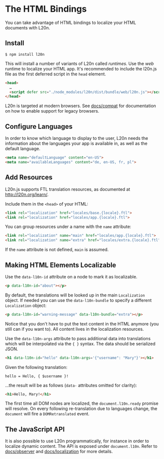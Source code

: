 The HTML Bindings
=================

You can take advantage of HTML bindings to localize your HTML documents 
with L20n.  


Install
-------

    $ npm install l20n

This will install a number of variants of L20n called *runtimes*.  Use the 
*web* runtime to localize your HTML app.  It's recommended to include the 
l20n.js file as the first deferred script in the `head` element.

```html
<head>
  …
  <script defer src="./node_modules/l20n/dist/bundle/web/l20n.js"></script>
</head>
```

L20n is targeted at modern browsers.  See [docs/compat][] for documentation on 
how to enable support for legacy browsers.

[docs/compat]: https://github.com/l20n/l20n.js/blob/master/docs/compat.md


Configure Languages
-------------------

In order to know which language to display to the user, L20n needs the 
information about the languages your app is available in, as well as the 
default language.

```html
<meta name="defaultLanguage" content="en-US">
<meta name="availableLanguages" content="de, en-US, fr, pl">
```


Add Resources
-------------

L20n.js supports FTL translation resources, as documented at 
http://l20n.org/learn/.

Include them in the `<head>` of your HTML:

```html
<link rel="localization" href="locales/base.{locale}.ftl">
<link rel="localization" href="locales/app.{locale}.ftl">
```

You can group resources under a name with the `name` attribute:

```html
<link rel="localization" name="main" href="locales/app.{locale}.ftl">
<link rel="localization" name="extra" href="locales/extra.{locale}.ftl">
```

If the `name` attribute is not defined, `main` is assumed.


Making HTML Elements Localizable
--------------------------------

Use the `data-l10n-id` attribute on a node to mark it as localizable.

```html
<p data-l10n-id="about"></p>
```

By default, the translations will be looked up in the main `Localization` 
object.  If needed you can use the `data-l10n-bundle` to specify a different 
`Localization` object:

```html
<p data-l10n-id="warning-message" data-l10n-bundle="extra"></p>
```

Notice that you don't have to put the text content in the HTML anymore (you 
still can if you want to).  All content lives in the localization resources.

Use the `data-l10n-args` attribute to pass additional data into translations 
which will be interpolated via the `{ }` syntax.  The data should be 
serialized JSON.

```html
<h1 data-l10n-id="hello" data-l10n-args='{"username": "Mary"}'></h1>
```

Given the following translation:

```properties
hello = Hello, { $username }!
```

…the result will be as follows (`data-` attributes omitted for 
clarity):

```html
<h1>Hello, Mary!</h1>
```

The first time all DOM nodes are localized, the `document.l10n.ready` promise 
will resolve.  On every following re-translation due to languages change, 
the `document` will fire a `DOMRetranslated` event.


The JavaScript API
------------------

It is also possible to use L20n programmatically, for instance in order to 
localize dynamic content.  The API is exposed under `document.l10n`.  Refer to 
[docs/observer][] and [docs/localization][] for more details.

[docs/observer]: https://github.com/l20n/l20n.js/blob/master/docs/observer.md
[docs/localization]: https://github.com/l20n/l20n.js/blob/master/docs/localization.md
